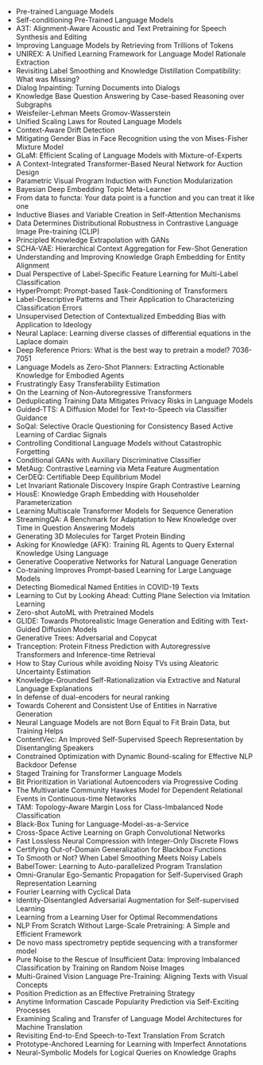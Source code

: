 - Pre-trained Language Models
- Self-conditioning Pre-Trained Language Models
- A3T: Alignment-Aware Acoustic and Text Pretraining for Speech Synthesis and Editing
- Improving Language Models by Retrieving from Trillions of Tokens
- UNIREX: A Unified Learning Framework for Language Model Rationale Extraction
- Revisiting Label Smoothing and Knowledge Distillation Compatibility: What was Missing?
- Dialog Inpainting: Turning Documents into Dialogs
- Knowledge Base Question Answering by Case-based Reasoning over Subgraphs
- Weisfeiler-Lehman Meets Gromov-Wasserstein
- Unified Scaling Laws for Routed Language Models
- Context-Aware Drift Detection
- Mitigating Gender Bias in Face Recognition using the von Mises-Fisher Mixture Model
- GLaM: Efficient Scaling of Language Models with Mixture-of-Experts
- A Context-Integrated Transformer-Based Neural Network for Auction Design
- Parametric Visual Program Induction with Function Modularization
- Bayesian Deep Embedding Topic Meta-Learner
- From data to functa: Your data point is a function and you can treat it like one
- Inductive Biases and Variable Creation in Self-Attention Mechanisms
- Data Determines Distributional Robustness in Contrastive Language Image Pre-training (CLIP)
- Principled Knowledge Extrapolation with GANs
- SCHA-VAE: Hierarchical Context Aggregation for Few-Shot Generation
- Understanding and Improving Knowledge Graph Embedding for Entity Alignment
- Dual Perspective of Label-Specific Feature Learning for Multi-Label Classification
- HyperPrompt: Prompt-based Task-Conditioning of Transformers
- Label-Descriptive Patterns and Their Application to Characterizing Classification Errors
- Unsupervised Detection of Contextualized Embedding Bias with Application to Ideology
- Neural Laplace: Learning diverse classes of differential equations in the Laplace domain
- Deep Reference Priors: What is the best way to pretrain a model? 7036-7051
- Language Models as Zero-Shot Planners: Extracting Actionable Knowledge for Embodied Agents
- Frustratingly Easy Transferability Estimation
- On the Learning of Non-Autoregressive Transformers
- Deduplicating Training Data Mitigates Privacy Risks in Language Models
- Guided-TTS: A Diffusion Model for Text-to-Speech via Classifier Guidance
- SoQal: Selective Oracle Questioning for Consistency Based Active Learning of Cardiac Signals
- Controlling Conditional Language Models without Catastrophic Forgetting
- Conditional GANs with Auxiliary Discriminative Classifier
- MetAug: Contrastive Learning via Meta Feature Augmentation
- CerDEQ: Certifiable Deep Equilibrium Model
- Let Invariant Rationale Discovery Inspire Graph Contrastive Learning
- HousE: Knowledge Graph Embedding with Householder Parameterization
- Learning Multiscale Transformer Models for Sequence Generation
- StreamingQA: A Benchmark for Adaptation to New Knowledge over Time in Question Answering Models
- Generating 3D Molecules for Target Protein Binding
- Asking for Knowledge (AFK): Training RL Agents to Query External Knowledge Using Language
- Generative Cooperative Networks for Natural Language Generation
- Co-training Improves Prompt-based Learning for Large Language Models
- Detecting Biomedical Named Entities in COVID-19 Texts
- Learning to Cut by Looking Ahead: Cutting Plane Selection via Imitation Learning
- Zero-shot AutoML with Pretrained Models
- GLIDE: Towards Photorealistic Image Generation and Editing with Text-Guided Diffusion Models
- Generative Trees: Adversarial and Copycat
- Tranception: Protein Fitness Prediction with Autoregressive Transformers and Inference-time Retrieval
- How to Stay Curious while avoiding Noisy TVs using Aleatoric Uncertainty Estimation
- Knowledge-Grounded Self-Rationalization via Extractive and Natural Language Explanations
- In defense of dual-encoders for neural ranking
- Towards Coherent and Consistent Use of Entities in Narrative Generation
- Neural Language Models are not Born Equal to Fit Brain Data, but Training Helps
- ContentVec: An Improved Self-Supervised Speech Representation by Disentangling Speakers
- Constrained Optimization with Dynamic Bound-scaling for Effective NLP Backdoor Defense
- Staged Training for Transformer Language Models
- Bit Prioritization in Variational Autoencoders via Progressive Coding
- The Multivariate Community Hawkes Model for Dependent Relational Events in Continuous-time Networks
- TAM: Topology-Aware Margin Loss for Class-Imbalanced Node Classification
- Black-Box Tuning for Language-Model-as-a-Service
- Cross-Space Active Learning on Graph Convolutional Networks
- Fast Lossless Neural Compression with Integer-Only Discrete Flows
- Certifying Out-of-Domain Generalization for Blackbox Functions
- To Smooth or Not? When Label Smoothing Meets Noisy Labels
- BabelTower: Learning to Auto-parallelized Program Translation
- Omni-Granular Ego-Semantic Propagation for Self-Supervised Graph Representation Learning
- Fourier Learning with Cyclical Data
- Identity-Disentangled Adversarial Augmentation for Self-supervised Learning
- Learning from a Learning User for Optimal Recommendations
- NLP From Scratch Without Large-Scale Pretraining: A Simple and Efficient Framework
- De novo mass spectrometry peptide sequencing with a transformer model
- Pure Noise to the Rescue of Insufficient Data: Improving Imbalanced Classification by Training on Random Noise Images
- Multi-Grained Vision Language Pre-Training: Aligning Texts with Visual Concepts
- Position Prediction as an Effective Pretraining Strategy
- Anytime Information Cascade Popularity Prediction via Self-Exciting Processes
- Examining Scaling and Transfer of Language Model Architectures for Machine Translation
- Revisiting End-to-End Speech-to-Text Translation From Scratch
- Prototype-Anchored Learning for Learning with Imperfect Annotations
- Neural-Symbolic Models for Logical Queries on Knowledge Graphs